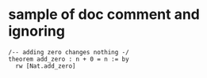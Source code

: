 # sample of doc comment and ignoring

```lean
/-- adding zero changes nothing -/
theorem add_zero : n + 0 = n := by
  rw [Nat.add_zero]
```
